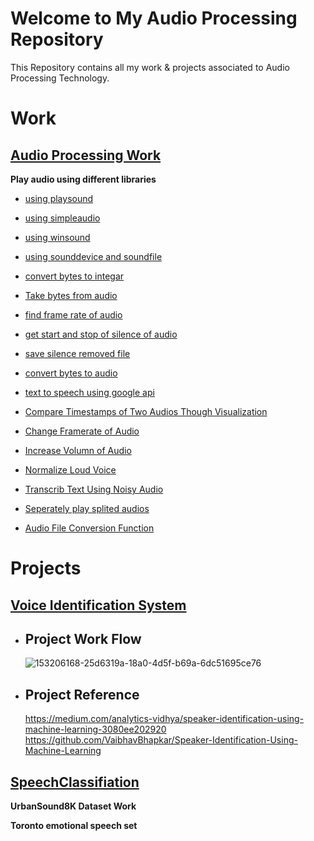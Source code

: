 # Welcome to My Audio Processing Repository

This Repository contains all my work & projects associated to Audio Processing Technology.

# Work  
## [Audio Processing Work](https://github.com/Muhammad-Usama-07/Audio-Processing/blob/main/AudioBasedWork.ipynb)

**Play audio using different libraries** 

  - [using playsound](https://github.com/Muhammad-Usama-07/Audio-Processing/blob/79f57bcdfcee744f00fdd68527d21fdc5e1e900b/AudioBasedWork.ipynb)
  
  - [using simpleaudio](https://github.com/Muhammad-Usama-07/Audio-Processing/blob/60b46d402d766d420231877713f8849a08f401e1/AudioBasedWork.ipynb)
  
  - [using winsound](https://github.com/Muhammad-Usama-07/Audio-Processing/blob/efa7c7b758d1428e8e2bea7c16f9dfc80c08af98/AudioBasedWork.ipynb)
  
  - [using sounddevice and soundfile](https://github.com/Muhammad-Usama-07/Audio-Processing/blob/1c08a5ccc53a3e422c1169c114d084c1ee8dcb18/AudioBasedWork.ipynb)
  
  - [convert bytes to integar](https://github.com/Muhammad-Usama-07/Audio-Processing/blob/0856baa3aaa8898d84fa799b6bc0f8fd38f23901/AudioBasedWork.ipynb)
  
  - [Take bytes from audio](https://github.com/Muhammad-Usama-07/Audio-Processing/blob/dca506e632e0ea123924acf30850319f9437e4fb/AudioBasedWork.ipynb)
  
  - [find frame rate of audio](https://github.com/Muhammad-Usama-07/Audio-Processing/blob/f440586892e300b21431db7e36be93e5b79aff6f/AudioBasedWork.ipynb)
  
  - [get start and stop of silence of audio](https://github.com/Muhammad-Usama-07/Audio-Processing/blob/040428b7287359f6cac27da52f703ee0d3015f95/AudioBasedWork.ipynb)
  
  - [save silence removed file](https://github.com/Muhammad-Usama-07/Audio-Processing/blob/93fc2d018cd3c691abe7c763dcda29db4de525e9/AudioBasedWork.ipynb)
  
  - [convert bytes to audio](https://github.com/Muhammad-Usama-07/Audio-Processing/blob/62fd4d187b26fd47399666dded9a4bd1703cd313/AudioBasedWork.ipynb)
  
  - [text to speech using google api](https://github.com/Muhammad-Usama-07/Audio-Processing/blob/6a6eff41619e3f191edc456904a5eee289de7a99/AudioBasedWork.ipynb) 
  
  - [Compare Timestamps of Two Audios Though Visualization](https://github.com/Muhammad-Usama-07/Audio-Processing/blob/5a91b3c621a2c496555eafb20267927d6dd0778f/AudioBasedWork.ipynb) 
  - [Change Framerate of Audio](https://github.com/Muhammad-Usama-07/Audio-Processing/blob/af27c41694a0424a1d39c3785bb70b8f972c0cca/AudioBasedWork.ipynb)
  
  - [Increase Volumn of Audio](https://github.com/Muhammad-Usama-07/Audio-Processing/blob/8d8ae1b8beceff1e4fcbbd2e7f50c93ac023ac15/AudioBasedWork.ipynb)
  
  - [Normalize Loud Voice](https://github.com/Muhammad-Usama-07/Audio-Processing/blob/7d56a61376bcf18849e56427457141653a2ac622/AudioBasedWork.ipynb)
  
  - [Transcrib Text Using Noisy Audio](https://github.com/Muhammad-Usama-07/Audio-Processing/blob/926fe224ab8275d6fe1fec806c83aefa81212820/AudioBasedWork.ipynb)
  
  - [Seperately play splited audios](https://github.com/Muhammad-Usama-07/Audio-Processing/blob/5da6e7f27d74509aa96c3c15c1beda85c13ebaf0/AudioBasedWork.ipynb)
  
  - [Audio File Conversion Function](https://github.com/Muhammad-Usama-07/Audio-Processing/blob/980d5219e2e79d8362ffa253ef197dfc5582e20b/AudioBasedWork.ipynb)


# Projects 
## [Voice Identification System](https://github.com/Muhammad-Usama-07/Audio-Processing-/tree/main/voice%20identification%20system)
 - ## Project Work Flow
   ![153206168-25d6319a-18a0-4d5f-b69a-6dc51695ce76](https://user-images.githubusercontent.com/51862131/153382240-03fd542c-ed41-4bf1-9959-baa8f870068b.png)
   
 - ## Project Reference
   https://medium.com/analytics-vidhya/speaker-identification-using-machine-learning-3080ee202920
   https://github.com/VaibhavBhapkar/Speaker-Identification-Using-Machine-Learning
   
## [SpeechClassifiation](https://github.com/Muhammad-Usama-07/Audio-Processing/tree/main/SpeechClassification)

**UrbanSound8K Dataset Work**

**Toronto emotional speech set**
